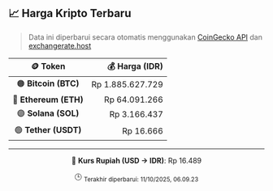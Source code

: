 

<!-- HARGA_KRIPTO -->
## 📈 Harga Kripto Terbaru

> Data ini diperbarui secara otomatis menggunakan [CoinGecko API](https://www.coingecko.com/) dan [exchangerate.host](https://exchangerate.host/)

<div align="center">

| 🪙 Token | 💰 Harga (IDR) |
|:------:|---------------:|
| 🟠 **Bitcoin (BTC)**   | Rp 1.885.627.729 |
| 🔵 **Ethereum (ETH)**  | Rp 64.091.266 |
| 🟣 **Solana (SOL)**    | Rp 3.166.437 |
| 🟢 **Tether (USDT)**   | Rp 16.666 |

---

💱 **Kurs Rupiah (USD → IDR)**: Rp 16.489

🕒 <sub>Terakhir diperbarui: 11/10/2025, 06.09.23</sub>

</div>
<!-- /HARGA_KRIPTO -->